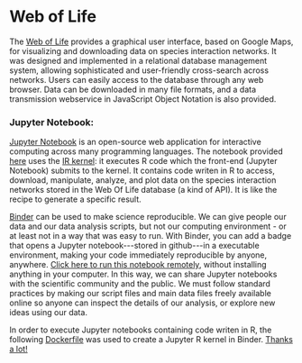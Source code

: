 # Web of Life

The <a href="http://www.web-of-life.es" target="_blank">Web of Life</a> provides a graphical user interface, based on Google Maps, for visualizing and downloading data on species interaction networks. It was designed and implemented in a relational database management system, allowing sophisticated and user-friendly cross-search across networks. Users can easily access to the database through any web browser. Data can be downloaded in many file formats, and a data transmission webservice in JavaScript Object Notation is also provided.

### Jupyter Notebook:
<a href="http://jupyter.org/" target="_blank">Jupyter Notebook</a> is an open-source web application for interactive computing across many programming languages. The notebook provided <a href="https://github.com/miguelfortuna/WebOfLife/blob/master/WebOfLife.ipynb" target="_blank">here</a> uses the <a href="https://irkernel.github.io/" target="_blank">IR kernel</a>: it executes R code which the front-end (Jupyter Notebook) submits to the kernel. It contains code writen in R to access, download, manipulate, analyze, and plot data on the species interaction networks stored in the Web Of Life database (a kind of API). It is like the recipe to generate a specific result.

<a href="https://mybinder.org/" target="_blank">Binder</a> can be used to make science reproducible. We can give people our data and our data analysis scripts, but not our computing environment - or at least not in a way that was easy to run. With Binder, you can add a badge that opens a Jupyter notebook---stored in github---in a executable environment, making your code immediately reproducible by anyone, anywhere. <a href="https://mybinder.org/v2/gh/miguelfortuna/WebOfLife/master" target="_blank">Click here to run this notebook remotely</a>, without installing anything in your computer. In this way, we can share Jupyter notebooks with the scientific community and the public. We must follow standard practices by making our script files and main data files freely available online so anyone can inspect the details of our analysis, or explore new ideas using our data.

In order to execute Jupyter notebooks containing code writen in R, the following <a href="https://github.com/binder-examples/dockerfile-r" target="_blank">Dockerfile</a> was used to create a Jupyter R kernel in Binder. <a href="https://github.com/choldgraf" target="_blank">Thanks a lot!</a>
